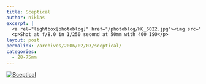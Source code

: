 ```yaml
---
title: Sceptical
author: niklas
excerpt: |
  <a rel="lightbox[photoblog]" href="/photoblog/MG_6022.jpg"><img src="/photoblog/MG_6022.thumb.jpg" alt="Sceptical" title="Sceptical"/></a>
  <p>Shot at f/8.0 in 1/250 second at 50mm with 400 ISO</p>
layout: post
permalink: /archives/2006/02/03/sceptical/
categories:
  - 28-75mm
---
```

<a rel="lightbox[photoblog]" href="/photoblog/MG_6022.jpg" />![Sceptical][1]

 [1]: /photoblog/MG_6022.sized.jpg "Sceptical"